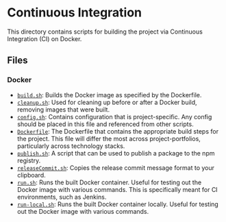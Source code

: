 # Continuous Integration

This directory contains scripts for building the project via Continuous Integration (CI) on Docker.

## Files

### Docker

- [`build.sh`](build.sh): Builds the Docker image as specified by the Dockerfile.
- [`cleanup.sh`](cleanup.sh): Used for cleaning up before or after a Docker build, removing images that were built.
- [`config.sh`](config.sh): Contains configuration that is project-specific. Any config should be placed in this file and referenced from other scripts.
- [`Dockerfile`](Dockerfile): The Dockerfile that contains the appropriate build steps for the project. This file will differ the most across project-portfolios, particularly across technology stacks.
- [`publish.sh`](publish.sh): A script that can be used to publish a package to the npm registry.
- [`releaseCommit.sh`](releaseCommit.sh): Copies the release commit message format to your clipboard.
- [`run.sh`](run.sh): Runs the built Docker container. Useful for testing out the Docker image with various commands. This is specifically meant for CI environments, such as Jenkins.
- [`run-local.sh`](run-local.sh): Runs the built Docker container locally. Useful for testing out the Docker image with various commands.
